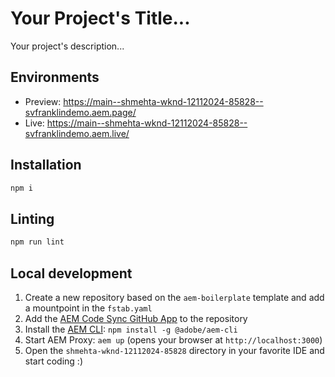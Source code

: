 # Your Project's Title...
Your project's description...

## Environments
- Preview: https://main--shmehta-wknd-12112024-85828--svfranklindemo.aem.page/
- Live: https://main--shmehta-wknd-12112024-85828--svfranklindemo.aem.live/

## Installation

```sh
npm i
```

## Linting

```sh
npm run lint
```

## Local development

1. Create a new repository based on the `aem-boilerplate` template and add a mountpoint in the `fstab.yaml`
1. Add the [AEM Code Sync GitHub App](https://github.com/apps/aem-code-sync) to the repository
1. Install the [AEM CLI](https://github.com/adobe/helix-cli): `npm install -g @adobe/aem-cli`
1. Start AEM Proxy: `aem up` (opens your browser at `http://localhost:3000`)
1. Open the `shmehta-wknd-12112024-85828` directory in your favorite IDE and start coding :)
